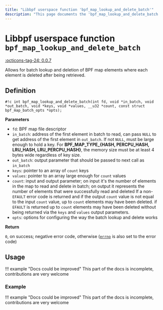 ```yaml
---
title: "Libbpf userspace function 'bpf_map_lookup_and_delete_batch'"
description: "This page documents the 'bpf_map_lookup_and_delete_batch' libbpf userspace function, including its definition, usage, and examples."
---
```

# Libbpf userspace function `bpf_map_lookup_and_delete_batch`

<!-- [LIBBPF_TAG] -->
[:octicons-tag-24: 0.0.7](https://github.com/libbpf/libbpf/releases/tag/v0.0.7)
<!-- [/LIBBPF_TAG] -->

Allows for batch lookup and deletion of BPF map elements where each element is deleted after being retrieved.

## Definition

`#!c int bpf_map_lookup_and_delete_batch(int fd, void *in_batch, void *out_batch, void *keys, void *values, __u32 *count, const struct bpf_map_batch_opts *opts);`

**Parameters**

- `fd`: BPF map file descriptor
- `in_batch`: address of the first element in batch to read, can pass `NULL` to get address of the first element in `out_batch`. If not `NULL`, must be large enough to hold a key. For **BPF_MAP_TYPE_{HASH, PERCPU_HASH, LRU_HASH, LRU_PERCPU_HASH}**, the memory size must be at least 4 bytes wide regardless of key size.
- `out_batch`: output parameter that should be passed to next call as `in_batch`
- `keys`: pointer to an array of `count` keys
- `values`: pointer to an array large enough for `count` values
- `count`: input and output parameter; on input it's the number of elements in the map to read and delete in batch; on output it represents the number of elements that were successfully read and deleted If a non-`EFAULT` error code is returned and if the output `count` value is not equal to the input `count` value, up to `count` elements may have been deleted. if `EFAULT` is returned up to `count` elements may have been deleted without being returned via the `keys` and `values` output parameters.
- `opts`: options for configuring the way the batch lookup and delete works

**Return**

`0`, on success; negative error code, otherwise ([`errno`](https://man7.org/linux/man-pages/man3/errno.3.html) is also set to the error code)

## Usage

!!! example "Docs could be improved"
    This part of the docs is incomplete, contributions are very welcome

### Example

!!! example "Docs could be improved"
    This part of the docs is incomplete, contributions are very welcome
